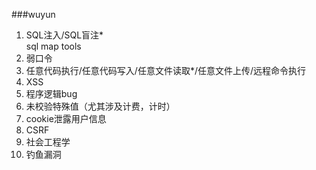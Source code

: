 ###wuyun
1. SQL注入/SQL盲注*   
sql map tools
2. 弱口令
3. 任意代码执行/任意代码写入/任意文件读取*/任意文件上传/远程命令执行
4. XSS
5. 程序逻辑bug
6. 未校验特殊值（尤其涉及计费，计时）
7. cookie泄露用户信息
8. CSRF
9. 社会工程学
10. 钓鱼漏洞
